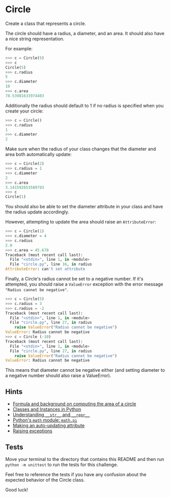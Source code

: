# Circle

Create a class that represents a circle.

The circle should have a radius, a diameter, and an area. It should also have a nice string representation.

For example:

```python
>>> c = Circle(5)
>>> c
Circle(5)
>>> c.radius
5
>>> c.diameter
10
>>> c.area
78.53981633974483
```

Additionally the radius should default to 1 if no radius is specified when you create your circle:

```python
>>> c = Circle()
>>> c.radius
1
>>> c.diameter
2
```

Make sure when the radius of your class changes that the diameter and area both automatically update:

```python
>>> c = Circle(2)
>>> c.radius = 1
>>> c.diameter
2
>>> c.area
3.141592653589793
>>> c
Circle(1)
```

You should also be able to set the diameter attribute in your class and have the radius update accordingly.

However, attempting to update the area should raise an `AttributeError`:

```python
>>> c = Circle(1)
>>> c.diameter = 4
>>> c.radius
2.0
>>> c.area = 45.678
Traceback (most recent call last):
  File "<stdin>", line 1, in <module>
  File "circle.py", line 16, in radius
AttributeError: can't set attribute
```

Finally, a Circle's radius cannot be set to a negative number. If it's attempted, you should raise a `ValueError` exception with the error message `"Radius cannot be negative"`.

```python
>>> c = Circle(5)
>>> c.radius = 3
>>> c.radius = -2
Traceback (most recent call last):
  File "<stdin>", line 1, in <module>
  File "circle.py", line 27, in radius
    raise ValueError("Radius cannot be negative")
ValueError: Radius cannot be negative
>>> c = Circle (-10)
Traceback (most recent call last):
  File "<stdin>", line 1, in <module>
  File "circle.py", line 27, in radius
    raise ValueError("Radius cannot be negative")
ValueError: Radius cannot be negative
```

This means that diameter cannot be negative either (and setting diameter to a negative number should also raise a ValueError).

## Hints

- [Formula and background on computing the area of a circle](https://en.wikipedia.org/wiki/Area_of_a_circle)
- [Classes and Instances in Python](https://www.youtube.com/watch?v=ZDa-Z5JzLYM/)
- [Understanding `__str__` and `__repr__`](https://medium.com/swlh/string-representations-in-python-understand-repr-vs-str-12f046986eb5)
- [Python's `math` module: `math.pi`](https://docs.python.org/3/library/math.html#math.pi)
- [Making an auto-updating attribute](https://www.youtube.com/watch?v=jCzT9XFZ5bw)
- [Raising exceptions](https://stackoverflow.com/questions/2052390/manually-raising-throwing-an-exception-in-python)

## Tests

Move your terminal to the directory that contains this README and then run `python -m unittest` to run the tests for this challenge.

Feel free to reference the tests if you have any confusion about the expected behavior of the Circle class.

Good luck!
